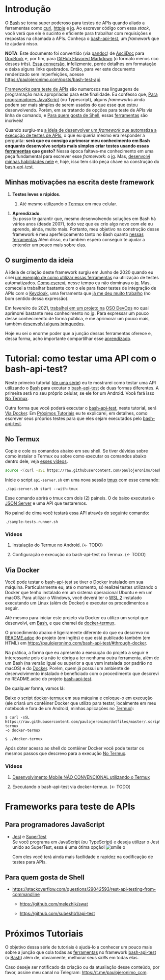 # Introdução

O [Bash](https://www.gnu.org/software/bash/) se torna super poderoso para testes de APIs quando aliado a ferramentas como [curl](https://curl.se/), [httpie](https://httpie.io/) e [jq](https://stedolan.github.io/jq/). Ao escrever código com essa *stack*, você verá que ele é sucinto e eficiente para trabalhar com requisições e respostas na chamada a APIs. Conheça o [bash-api-test](https://github.com/paulojeronimo/bash-api-test), um *framework* que te ajudará nisso.

**NOTA**: Este documento foi convertido (via [pandoc](https://pandoc.org/)) de [AsciiDoc](https://asciidoctor.org/) para [DocBook](https://docbook.org/) e, por fim, para [GitHub Flavored Markdown](https://github.github.com/gfm/) (o formato menos rico desses três). [Essa conversão](https://paulojeronimo.com/posts/bash-test-api/README.md), infelizmente, perde detalhes em formatação e deixa alguns links quebrados. Então, para ver este documento renderizado sem imperfeições, acesse <https://paulojeronimo.com/posts/bash-test-api>.

[Frameworks para teste de APIs](#frameworks-para-teste-de-apis) são numerosos nas linguagens de programação mais apropriadas para este finalidade. Eu confesso que, [Para programadores JavaScript](#para-programadores-javascript) (ou Typescript), alguns *frameworks* ainda podem ser mais simples de serem usados do que esse que estou desenvolvendo. Porém, em se tratando de opções para teste de APIs via linha de comando, e [Para quem gosta de Shell](#para-quem-gosta-de-shell), essas [ferramentas](#ferramentas) são incríveis\!

Quando surgiu-me [a ideia de desenvolver um *framework* que automatiza a execução de testes de APIs](#a-ideia), o que eu queria mesmo era responder a pergunta: **será que eu consigo aprimorar meu conhecimento em Bash enquanto desenvolvo scripts mais simples criar testes usando essas [ferramentas](#ferramentas) que gosto?** Nessa época faltava-me conhecimento em uma peça fundamental para escrever esse *framework*: o [jq](https://stedolan.github.io/jq/). Mas, [desenvolvi minhas habilidades nele](#desenvolvendo-habilidades-no-jq) e, hoje, isso tem sido peça chave na construção do [bash-api-test](https://github.com/paulojeronimo/bash-api-test).

## Minhas motivações na escrita deste framework

1.  **Testes leves e rápidos**.
    
    1.  Até mesmo utilizando o [Termux](https://github.com/termux/termux-app) em meu celular.

<!-- end list -->

1.  **Aprendizado**.  
    Eu posso te garantir que, mesmo desenvolvendo soluções em Bash há vários anos (desde 2007), todo vez que eu crio algo novo com ele eu aprendo, ainda, muito mais. Portanto, meu objetivo na construção desse framework é meu aperfeiçoamento tanto no Bash quanto [nessas ferramentas](#ferramentas) Além disso, eu também espero conseguir te ajudar a entender um pouco mais sobre elas.

## O surgimento da ideia

A ideia de criação deste framework surgiu em Junho de 2020 quando eu criei [um exemplo de como utilizar essas ferramentas](https://github.com/paulojeronimo/spring-boot-api-sample) na utilização de testes automatizados. [Como escrevi](#conhecimento-em-jq), nesse tempo eu não dominava o [jq](https://stedolan.github.io/jq/). Mas, comecei a trabalhar bastante com o ele para fazer testes de integração de APIs com o [Keycloak](https://www.keycloak.org/), uma ferramenta que [já me deu muito trabalho](https://paulojeronimo.com/sitemap/#keycloak) (no bom sentido dessa expressão).

Em fevereiro de 2021, [trabalhei em um projeto na](https://paulojeronimo.com/cv/en/resume.html) [OSO DevOps](https://oso.sh/) no qual aprimorei bastante meu conhecimento no [jq](https://stedolan.github.io/jq/). Para expressar um pouco desse conhecimento de forma pública, e me aprimorar um pouco mais, também [desenvolvi alguns brinquedos](https://github.com/paulojeronimo?tab=repositories&q=jq).

Hoje eu sei o enorme poder que a junção dessas ferramentas oferece e, dessa forma, acho importante compartilhar esse [aprendizado](#aprendizado).

# Tutorial: como testar uma API com o bash-api-test?

Neste primeiro tutorial ([de uma série](#proximos-tutoriais)) eu te mostrarei como testar uma API utilizando o [Bash](https://www.gnu.org/software/bash/) para excutar o [bash-api-test](https://github.com/paulojeronimo/bash-api-test) de duas formas diferentes. A primeira será no seu próprio celular, se ele for um Android. Você fará isso [No Termux](#no-termux).

Outra forma que você poderá executar o [bash-api-test](https://github.com/paulojeronimo/bash-api-test), neste tutorial, será [Via Docker](#via-docker). Em [Próximos Tutoriais](#proximos-tutoriais) eu te explicarei, em detalhes, como escrever seus próprios testes para que eles sejam executados pelo [bash-api-test](https://github.com/paulojeronimo/bash-api-test).

## No Termux

Copie e cole os comandos abaixo em seu shell. Se tiver dúvidas sobre como instalar o Termux ou sobre como executar os comandos abaixo dentro dele, veja [esses vídeos](#videos-termux).

``` bash
source <(curl -sSL https://raw.githubusercontent.com/paulojeronimo/bash-api-test/main/termux-setup.sh) v0.5.0
```

Inicie o script `api-server.sh` em uma nova sessão [tmux](https://github.com/tmux/tmux) com esse comando:

    ./api-server.sh start --with-tmux

Esse comando abrirá o tmux com dois (2) paineis. O de baixo executará o [JSON Server](https://github.com/typicode/json-server) e uma API que testaremos.

No painel de cima você testará essa API através do seguinte comando:

    ./sample-tests.runner.sh

### Vídeos

1.  Instalação do Termux no Android. (← TODO)

2.  Configuração e execução do bash-api-test no Termux. (← TODO)

## Via Docker

Você pode testar o [bash-api-test](https://github.com/paulojeronimo/bash-api-test) se tiver o [Docker](https://www.docker.com/) instalado em sua máquina. Particularmente eu, até o momento, só realizei testes utilizando o Docker que tenho instalado em um sistema operacional Ubuntu e em um macOS. Para utilizar o Windows, você deverá ter o [WSL 2](https://learn.microsoft.com/en-us/windows/wsl/install) instalado executando um Linux (além do Docker) e executar os procedimentos a seguir.

Até mesmo para iniciar este projeto via Docker eu utilizo um script que desenvolvi, em [Bash](https://www.gnu.org/software/bash/), e que chamei de [docker-termux](https://github.com/paulojeronimo/dotfiles/blob/master/.scripts/docker/docker-termux).

O procedimento abaixo é ligeiramente diferente do que eu descrevo no [README.adoc](https://github.com/paulojeronimo/bash-api-test) do projeto (em inglês) e que está publicado também (em HTML) em <https://paulojeronimo.com/bash-api-test/#through-docker>.

Na prática, a forma que eu apresento a execução do projeto a seguir é interessante pois ela não te obriga a ter nenhuma outra ferramenta, além de um Bash (na versão igual ou superior a que vem instalada por padrão no macOS) e do [Docker](https://www.docker.com/). Porém, quem já possui um ambiente de desenvolvimento instalado é beneficiado com o procedimento que descrevi no README.adoc do projeto [bash-api-test](https://github.com/paulojeronimo/bash-api-test).

De qualquer forma, vamos lá:

Baixe o script [docker-termux](https://github.com/paulojeronimo/dotfiles/blob/master/.scripts/docker/docker-termux) em sua máquina e coloque-o em execução (ele criará um contêiner Docker que utilizo para testar, localmente em meu notebook e fora de um Android, minhas aplicações no [Termux](https://github.com/termux/termux-app)):

    $ curl -sSL
    https://raw.githubusercontent.com/paulojeronimo/dotfiles/master/.scripts/docker/docker-termux
    -o docker-termux
    
    $ ./docker-termux

Após obter acesso ao shell do contêiner Docker você pode testar os mesmos passos que descrevo para a execução [No Termux](#no-termux).

### Vídeos

1.  [Desenvolvimento Mobile NÃO CONVENCIONAL utilizando o Termux](https://youtu.be/tZc3jQRC-Cw)

2.  Executando o bash-api-test via docker-termux. (← TODO)

# Frameworks para teste de APIs

## Para programadores JavaScript

  - [Jest](https://jestjs.io/) e [SuperTest](https://github.com/ladjs/supertest)  
    Se você programa em JavaScript (ou TypeScript) e deseja utilizar o Jest unido ao SuperTest, essa é uma ótima opção\! ![smile o](./images/icons/smile-o.png)  
    
    Com eles você terá ainda mais facilidade e rapidez na codificação de testes para APIs.

## Para quem gosta de Shell

  - <https://stackoverflow.com/questions/29042593/rest-api-testing-from-commandline>
    
      - <https://github.com/melezhik/swat>
    
      - <https://github.com/subeshb1/api-test>

# Próximos Tutoriais

O objetivo dessa série de tutoriais é ajudá-lo a conhecer um pouco mais sobre a junção que cola todas as [ferramentas](#ferramentas) no framework [bash-api-test](https://github.com/paulojeronimo/bash-api-test) (o [Bash](https://www.gnu.org/software/bash/)) além de, obviamente, melhorar seus *skills* em todas elas.

Caso deseje ser notificado da criação ou da atualiação desse conteúdo, por favor, assine meu canal no Telegram: <https://t.me/paulojeronimo_com>.
